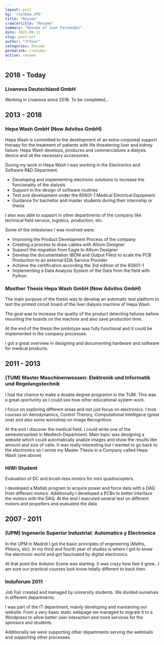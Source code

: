 ```yaml
---
layout: post
bg: 'rainbow.JPG'
title: "Resume"
crawlertitle: "Resume"
summary: "Resume of Juan Fernandez"
date: 2021-08-11
slug: post-url
author: "Jfdzar"
categories: Resume
permalink: /resume/
active: resume
---
```


## 2018 - Today
### Livanova Deutschland GmbH

Working in Livanova since 2018. To be completed...

## 2013 - 2018
### Hepa Wash GmbH (Now Advitos GmbH)

Hepa Wash is committed to the development of an extra-corporeal support therapy for the treatment of patients with life threatening liver and kidney failure. Hepa Wash develops, produces and commercializes a dialysis device and all the necessary accessories.

During my work in Hepa Wash I was working in the Electronics and Software R&D Deparment:

- Developing and implementing electronic solutions to increase the funcionality of the dialysis
- Support in the design of software routines
- Test and development under the 60601-1 Medical Electrical Equipment
- Guidance for bachellor and master students during their internship or thesis

I also was able to support in other departments of the company like technical field service, logistics, production, etc.

Some of the milestones I was involved were:

- Improving the Product Development Process of the company
- Creating a process to draw cables with Altium Designer
- Support the migration from Eagle to Altium Designer
- Develop the documentation (BOM and Output Files) to scale the PCB Production to an external EDA Service Provider
- Achieve the certification according the 3rd edition of the 60601-1
- Implementing a Data Analysis System of the Data from the field with Python

### Masther Thesis Hepa Wash GmbH (Now Advitos GmbH)
The main purpose of the thesis was to develop an automatic test platform to test the printed circuit board of the liver dialysis machine of Hepa Wash.

The goal was to increase the quality of the product detecting failures before mounting the boards on the machine and also save production time.

At the end of the thesis the prototype was fully functional and it could be implemented in the company processes.

I got a great overview in designing and documenting hardware and software for medical products.

## 2011 - 2013
### (TUM) Master Maschinenwessen: Elektronik und Informatik und Regelungstechnik
I had the chance to make a double degree programm in the TUM. This was a great oportunity as I could see how other educational system work.

I focus on exploring different areas and not just focus on electronics. I took courses on Aerodynamics, Control Therory, Computational Intelligece (great one) and also some workshop on Image Recognition.

At the end I discover the medical field. I could write one of the semestersarbeit in Medtech Department. Main topic was designing a website which could automatically analize images and show the results like amount and size of cells. It was really interesting but I wanted to go back to the electronics so I wrote my Master Thesis in a Company called Hepa Wash (see above)

### HiWi Student
Evaluation of DC and brush-less motors for mini quadrocopters.

I developed a Matlab program to acquire power and force data with a DAQ from different motors. Additionally I developed a PCBs to better interface the motors with the DAQ. At the end I executed several test on different motors and propellers and evaluated the data

## 2007 - 2011
### (UPM) Ingenerio Superior Industrial: Automatica y Electronica
In the UPM in Madrid I got the basic principles of engineering (Maths, Phisics, etc). In my third and fourth year of studies is where I got to know the electronic world and got fascinated by digital electronics.

At that point the Arduino Scene was starting. It was crazy how fast it grew...I am sure our practical courses look know totally different to back then.

### Induforum 2011
Job Fair created and managed by university students. We divided ourselves in different departments.

I was part of the IT department, mainly developing and mantaining our website. From a very basic static webpage we managed to migrate it to a Wordpress to allow better user interaction and more services for the sponsors and students.

Additionally we were supporting other departments serving the webmails and supporting other processes.
